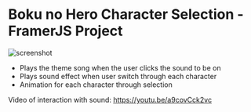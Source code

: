 # Boku no Hero Character Selection - FramerJS Project

![screenshot](https://cdn.dribbble.com/users/1370654/screenshots/3688425/demo3.gif)

- Plays the theme song when the user clicks the sound to be on
- Plays sound effect when user switch through each character
- Animation for each character through selection

Video of interaction with sound: https://youtu.be/a9covCck2vc
